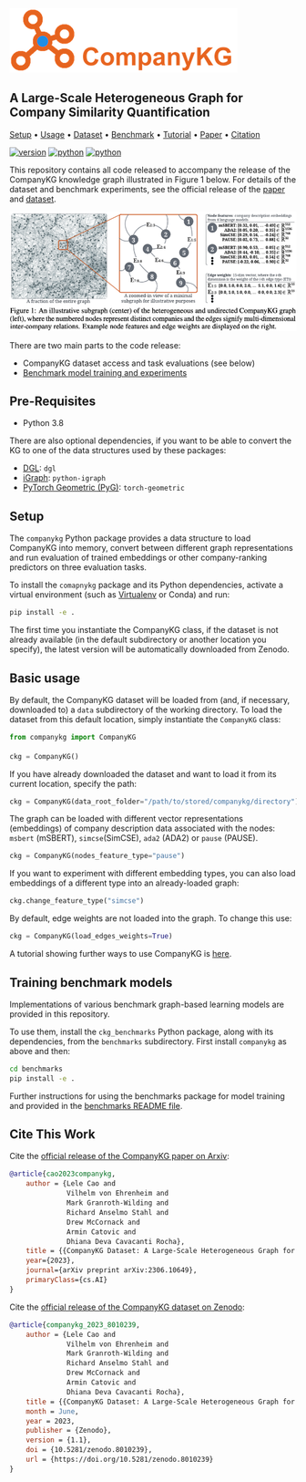 ![CompanyKG Logo](./picture/logo_400x113.png)

## A Large-Scale Heterogeneous Graph for Company Similarity Quantification

<div>
<p align="left">
  <a href="#setup">Setup</a> •
  <a href="#basic-usage">Usage</a> •
  <a href="https://zenodo.org/record/8010239">Dataset</a> •
  <a href="#training-benchmark-models">Benchmark</a> •
  <a href="https://github.com/EQTPartners/CompanyKG/blob/main/tutorials/tutorial.ipynb">Tutorial</a> •
  <a href="https://arxiv.org/abs/2306.10649">Paper</a> •
  <a href="#cite-this-work">Citation</a> 
</p>

</div>

[![version](https://img.shields.io/badge/Version-v1.1-green)](https://github.com/EQTPartners/CompanyKG/releases/tag/1.1)
[![python](https://img.shields.io/badge/Python-3.8-yellow)](https://www.python.org/doc/versions/)
[![python](https://img.shields.io/badge/Motherbrain-Research-orange)](https://motherbrain.ai/)

This repository contains all code released to accompany the release of the CompanyKG
knowledge graph illustrated in Figure 1 below. 
For details of the dataset and benchmark experiments, see the official release of the [paper](https://arxiv.org/abs/2306.10649) and [dataset](https://zenodo.org/record/8010239).

![CompanyKG Illustration](./picture/companykg_illustration.png)

There are two main parts to the code release:
* CompanyKG dataset access and task evaluations (see below)
* [Benchmark model training and experiments](./benchmarks/README.md)



## Pre-Requisites

* Python 3.8

There are also optional dependencies, if you want to be able to convert the KG
to one of the data structures used by these packages:

* [DGL](https://pypi.org/project/dgl/): `dgl`
* [iGraph](https://pypi.org/project/python-igraph/): `python-igraph`
* [PyTorch Geometric (PyG)](https://pypi.org/project/torch-geometric/): `torch-geometric`


## Setup

The `companykg` Python package provides a data structure to load CompanyKG into memory,
convert between different graph representations and run evaluation of trained embeddings
or other company-ranking predictors on three evaluation tasks.

To install the `comapnykg` package and its Python dependencies, activate a virtual 
environment (such as [Virtualenv](https://github.com/pyenv/pyenv-virtualenv) or Conda) and run:

```bash
pip install -e .
```

The first time you instantiate the CompanyKG class, if the dataset is not already available
(in the default subdirectory or another location you specify), the latest version will be automatically
downloaded from Zenodo.


## Basic usage

By default, the CompanyKG dataset will be loaded from (and, if necessary, downloaded to) 
a `data` subdirectory of the working directory. To load the dataset from this default location,
simply instantiate the `CompanyKG` class:
```python
from companykg import CompanyKG

ckg = CompanyKG()
```

If you have already downloaded the dataset and want to
load it from its current location, specify the path:
```python
ckg = CompanyKG(data_root_folder="/path/to/stored/companykg/directory")
```

The graph can be loaded with different vector representations (embeddings) of
company description data associated with the nodes: `msbert` (mSBERT), `simcse`(SimCSE), 
`ada2` (ADA2) or `pause` (PAUSE).

```python
ckg = CompanyKG(nodes_feature_type="pause")
```

If you want to experiment with different embedding types, you can also load embeddings
of a different type into an already-loaded graph:

```python
ckg.change_feature_type("simcse")
```

By default, edge weights are not loaded into the graph. To change this use:
```python
ckg = CompanyKG(load_edges_weights=True)
```


A tutorial showing further ways to use CompanyKG is [here](./tutorials/tutorial.ipynb).


## Training benchmark models

Implementations of various benchmark graph-based learning models are provided in this repository.

To use them, install the `ckg_benchmarks` Python package, along with its dependencies, from the
`benchmarks` subdirectory. First install `companykg` as above and then:

```bash
cd benchmarks
pip install -e .
```

Further instructions for using the benchmarks package for model training and provided in
the [benchmarks README file](./benchmarks/README.md).


## Cite This Work

Cite the [official release of the CompanyKG paper on Arxiv](https://arxiv.org/abs/2306.10649):
```bibtex
@article{cao2023companykg,
    author = {Lele Cao and
              Vilhelm von Ehrenheim and
              Mark Granroth-Wilding and
              Richard Anselmo Stahl and
              Drew McCornack and
              Armin Catovic and
              Dhiana Deva Cavacanti Rocha},
    title = {{CompanyKG Dataset: A Large-Scale Heterogeneous Graph for Company Similarity Quantification}},
    year={2023},
    journal={arXiv preprint arXiv:2306.10649},
    primaryClass={cs.AI}
}
```

Cite the [official release of the CompanyKG dataset on Zenodo](https://zenodo.org/record/8010239):
```bibtex
@article{companykg_2023_8010239,
    author = {Lele Cao and
              Vilhelm von Ehrenheim and
              Mark Granroth-Wilding and
              Richard Anselmo Stahl and
              Drew McCornack and
              Armin Catovic and
              Dhiana Deva Cavacanti Rocha},
    title = {{CompanyKG Dataset: A Large-Scale Heterogeneous Graph for Company Similarity Quantification}},
    month = June,
    year = 2023,
    publisher = {Zenodo},
    version = {1.1},
    doi = {10.5281/zenodo.8010239},
    url = {https://doi.org/10.5281/zenodo.8010239}
}
```
